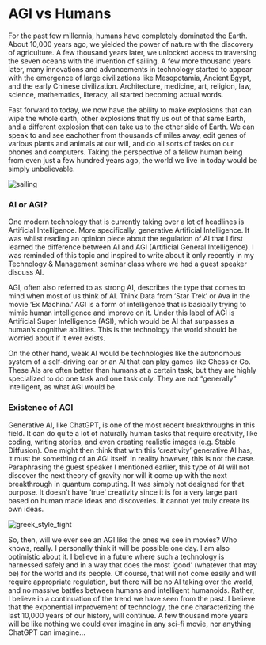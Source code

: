 # AGI vs Humans

For the past few millennia, humans have completely dominated the Earth. About 10,000 years ago, we yielded the power of nature with the discovery of agriculture. A few thousand years later, we unlocked access to traversing the seven oceans with the invention of sailing. A few more thousand years later, many innovations and advancements in technology started to appear with the emergence of large civilizations like Mesopotamia, Ancient Egypt, and the early Chinese civilization. Architecture, medicine, art, religion, law, science, mathematics, literacy, all started becoming actual words. 

Fast forward to today, we now have the ability to make explosions that can wipe the whole earth, other explosions that fly us out of that same Earth, and a different explosion that can take us to the other side of Earth. We can speak to and see eachother from thousands of miles away, edit genes of various plants and animals at our will, and do all sorts of tasks on our phones and computers. Taking the perspective of a fellow human being from even just a few hundred years ago, the world we live in today would be simply unbelievable.

![sailing](https://github.com/bakryH/bakry/assets/112026956/158920b9-db14-4a8c-b15c-4f47b1327ba5)

### AI or AGI?
One modern technology that is currently taking over a lot of headlines is Artificial Intelligence. More specifically, generative Artificial Intelligence. It was whilst reading an opinion piece about the regulation of AI that I first learned the difference between AI and AGI (Artificial General Intelligence). I was reminded of this topic and inspired to write about it only recently in my Technology & Management seminar class where we had a guest speaker discuss AI. 

AGI, often also referred to as strong AI, describes the type that comes to mind when most of us think of AI. Think Data from ‘Star Trek’ or Ava in the movie ‘Ex Machina.’ AGI is a form of intelligence that is basically trying to mimic human intelligence and improve on it. Under this label of AGI is Artificial Super Intelligence (ASI), which would be AI that surpasses a human’s cognitive abilities. This is the technology the world should be worried about if it ever exists. 

On the other hand, weak AI would be technologies like the autonomous system of a self-driving car or an AI that can play games like Chess or Go. These AIs are often better than humans at a certain task, but they are highly specialized to do one task and one task only. They are not “generally” intelligent, as what AGI would be. 

### Existence of AGI
Generative AI, like ChatGPT, is one of the most recent breakthroughs in this field. It can do quite a lot of naturally human tasks that require creativity, like coding, writing stories, and even creating realistic images (e.g. Stable Diffusion). One might then think that with this ‘creativity’ generative AI has, it must be something of an AGI itself. In reality however, this is not the case. Paraphrasing the guest speaker I mentioned earlier, this type of AI will not discover the next theory of gravity nor will it come up with the next breakthrough in quantum computing. It was simply not designed for that purpose. It doesn’t have ‘true’ creativity since it is for a very large part based on human made ideas and discoveries. It cannot yet truly create its own ideas.

![greek_style_fight](https://github.com/bakryH/bakry/assets/112026956/25d7f60d-a15a-4351-ae04-cc934f37d367)

So, then, will we ever see an AGI like the ones we see in movies? Who knows, really. I personally think it will be possible one day. I am also optimistic about it. I believe in a future where such a technology is harnessed safely and in a way that does the most ‘good’ (whatever that may be) for the world and its people. Of course, that will not come easily and will require appropriate regulation, but there will be no AI taking over the world, and no massive battles between humans and intelligent humanoids. Rather, I believe in a continuation of the trend we have seen from the past. I believe that the exponential improvement of technology, the one characterizing the last 10,000 years of our history, will continue. A few thousand more years will be like nothing we could ever imagine in any sci-fi movie, nor anything ChatGPT can imagine…

